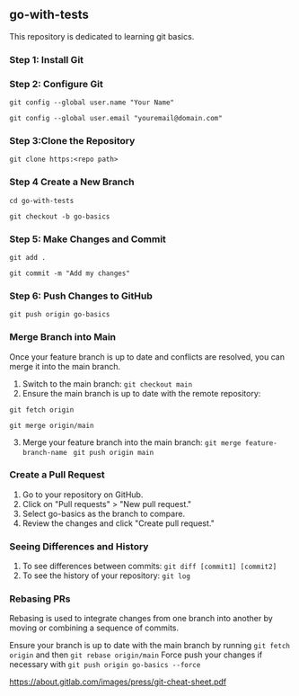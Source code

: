 ## go-with-tests

This repository is dedicated to learning git basics.

### Step 1: Install Git
### Step 2: Configure Git
`git config --global user.name "Your Name" `

`git config --global user.email "youremail@domain.com" `

### Step 3:Clone the Repository
`git clone https:<repo path>`

### Step 4 Create a New Branch

`cd go-with-tests `

`git checkout -b go-basics`

### Step 5: Make Changes and Commit
`git add . `

` git commit -m "Add my changes" `

### Step 6: Push Changes to GitHub
`git push origin go-basics `

### Merge Branch into Main
Once your feature branch is up to date and conflicts are resolved, you can merge it into the main branch.

1. Switch to the main branch: `git checkout main`
2. Ensure the main branch is up to date with the remote repository:

`git fetch origin`

`git merge origin/main`

3. Merge your feature branch into the main branch: `git merge feature-branch-name` ` git push origin main`

### Create a Pull Request

1. Go to your repository on GitHub.
2. Click on "Pull requests" > "New pull request."
3. Select go-basics as the branch to compare.
4. Review the changes and click "Create pull request."

### Seeing Differences and History
1. To see differences between commits:  `git diff [commit1] [commit2]`
2. To see the history of your repository:  `git log `

### Rebasing PRs
Rebasing is used to integrate changes from one branch into another by moving or combining a sequence of commits.

Ensure your branch is up to date with the main branch by running `git fetch origin` and then `git rebase origin/main`
Force push your changes if necessary with `git push origin go-basics --force`

https://about.gitlab.com/images/press/git-cheat-sheet.pdf







